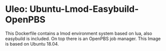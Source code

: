 # Uleo: Ubuntu-Lmod-Easybuild-OpenPBS

This Dockerfile contains a lmod environment system based on lua, also easybuild is included. On top there is an OpenPBS job manager.
This Image is based on Ubuntu 18.04.
